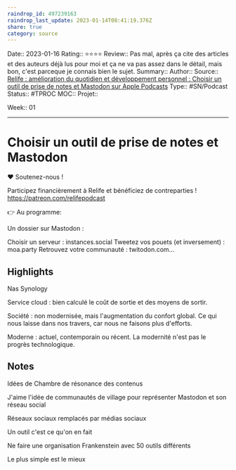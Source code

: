 ```yaml
---
raindrop_id: 497239163
raindrop_last_update: 2023-01-14T08:41:19.376Z
share: true
category: source
---
```


Date:: 2023-01-16
Rating:: ⭐⭐⭐⭐
Review:: Pas mal, après ça cite des articles et des auteurs déjà lus pour moi et ça ne va pas assez dans le détail, mais bon, c'est parceque  je connais bien le sujet.
Summary:: 
Author::
Source:: [‎Relife : amélioration du quotidien et développement personnel : Choisir un outil de prise de notes et Mastodon sur Apple Podcasts](https://podcasts.apple.com/fr/podcast/relife-am%C3%A9lioration-du-quotidien-et-d%C3%A9veloppement-personnel/id1151622772?i=1000589306443)
Type:: #SN/Podcast 
Status:: #TPROC
MOC::
Projet:: 

Week:: 01

***
# Choisir un outil de prise de notes et Mastodon

❤️ Soutenez-nous !

Participez financièrement à Relife et bénéficiez de contreparties ! https://patreon.com/relifepodcast

👉 Au programme:

Un dossier sur Mastodon :


 Choisir un serveur : instances.social
 Tweetez vos pouets (et inversement) : moa.party
  Retrouvez votre communauté : twitodon.com…

## Highlights

Nas Synology

Service cloud : bien calculé le coût de sortie et des moyens de sortir.

Société : non modernisée, mais l'augmentation du confort global. Ce qui nous laisse dans nos travers, car nous ne faisons plus d'efforts.

Moderne : actuel, contemporain ou récent. La modernité n'est pas le progrès technologique.

## Notes

Idées de Chambre de résonance des contenus

J'aime l'idée de communautés de village pour représenter Mastodon et son réseau social

Réseaux sociaux remplacés par médias sociaux 

Un outil c'est ce qu'on en fait 

Ne faire une organisation Frankenstein avec 50 outils différents 

Le plus simple est le mieux 


